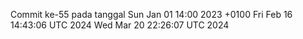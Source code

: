 Commit ke-55 pada tanggal Sun Jan 01 14:00 2023 +0100
Fri Feb 16 14:43:06 UTC 2024
Wed Mar 20 22:26:07 UTC 2024
